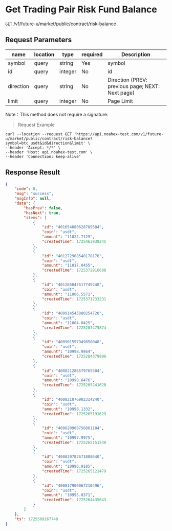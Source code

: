 # Get Trading Pair Risk Fund Balance

`GET` /v1/future-u/market/public/contract/risk-balance

## Request Parameters

| name      | location  | type    | required | Description                             |
| --------- | ----- | ------- | ---- | -------------------------------- |
| symbol    | query | string  | Yes   | symbol                           |
| id        | query | integer | No   | id                               |
| direction | query | string  | No   | Direction (PREV: previous page; NEXT: Next page) |
| limit     | query | integer | No   | Page Limit                             |

Note：This method does not require a signature.

> Request Example

```shell
curl --location --request GET 'https://api.noahex-test.com/v1/future-u/market/public/contract/risk-balance?symbol=btc_usdt&id&direction&limit' \
--header 'Accept: */*' \
--header 'Host: api.noahex-test.com' \
--header 'Connection: keep-alive'
```

## Response Result

```json
{
    "code": 0,
    "msg": "success",
    "msgInfo": null,
    "data": {
        "hasPrev": false,
        "hasNext": true,
        "items": [
            {
                "id": "401654680628789504",
                "coin": "usdt",
                "amount": "11022.7129",
                "createdTime": 1725463938245
            },
            {
                "id": "401272908548178176",
                "coin": "usdt",
                "amount": "11017.0455",
                "createdTime": 1725372916688
            },
            {
                "id": "401265847617749248",
                "coin": "usdt",
                "amount": "11006.5571",
                "createdTime": 1725371233231
            },
            {
                "id": "400914543800254720",
                "coin": "usdt",
                "amount": "11004.0425",
                "createdTime": 1725287475874
            },
            {
                "id": "400901557949858048",
                "coin": "usdt",
                "amount": "10998.9864",
                "createdTime": 1725284379806
            },
            {
                "id": "400821286579765504",
                "coin": "usdt",
                "amount": "10998.8476",
                "createdTime": 1725265241620
            },
            {
                "id": "400821076902314240",
                "coin": "usdt",
                "amount": "10998.1332",
                "createdTime": 1725265191629
            },
            {
                "id": "400820908756861184",
                "coin": "usdt",
                "amount": "10997.9975",
                "createdTime": 1725265151540
            },
            {
                "id": "400820782671888640",
                "coin": "usdt",
                "amount": "10996.9185",
                "createdTime": 1725265121479
            },
            {
                "id": "400817906067210496",
                "coin": "usdt",
                "amount": "10995.8371",
                "createdTime": 1725264435643
            }
        ]
    },
    "ts": 1725509167748
}
```

